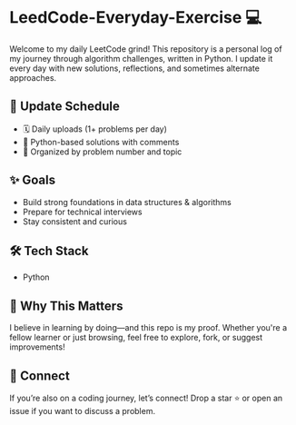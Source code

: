 # LeedCode-Everyday-Exercise 💻
Welcome to my daily LeetCode grind! This repository is a personal log of my journey through algorithm challenges, written in Python. I update it every day with new solutions, reflections, and sometimes alternate approaches.

## 📅 Update Schedule
- 🗓 Daily uploads (1+ problems per day)
- 🧪 Python-based solutions with comments
- 🧵 Organized by problem number and topic


## ✨ Goals
- Build strong foundations in data structures & algorithms
- Prepare for technical interviews
- Stay consistent and curious

## 🛠 Tech Stack
- Python

## 💬 Why This Matters
I believe in learning by doing—and this repo is my proof. Whether you're a fellow learner or just browsing, feel free to explore, fork, or suggest improvements!

## 📣 Connect
If you’re also on a coding journey, let’s connect! Drop a star ⭐ or open an issue if you want to discuss a problem.
